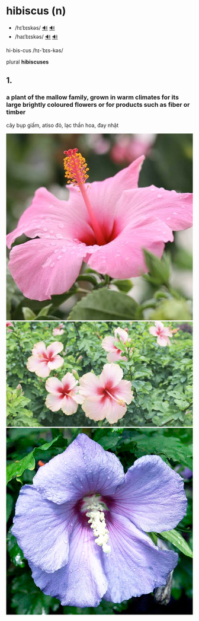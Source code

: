 # hibiscus (n)

- /hɪˈbɪskəs/ [🔊](https://www.oxfordlearnersdictionaries.com/media/english/uk_pron/h/hib/hibis/hibiscus__gb_1.mp3) [🔊](https://www.oxfordlearnersdictionaries.com/media/english/us_pron/h/hib/hibis/hibiscus__us_1_rr.mp3)
- /haɪˈbɪskəs/ [🔊](https://www.oxfordlearnersdictionaries.com/media/english/uk_pron/h/hib/hibis/hibiscus__gb_2.mp3) [🔊](https://www.oxfordlearnersdictionaries.com/media/english/us_pron/h/hib/hibis/hibiscus__us_2_rr.mp3)

hi-bis-cus /hɪ-ˈbɪs-kəs/

plural **hibiscuses**

## 1.

### a plant of the mallow family, grown in warm climates for its large brightly coloured flowers or for products such as fiber or timber

cây bụp giấm, atiso đỏ, lạc thần hoa, đay nhật

![img.png](hibiscus-01.png) ![img.png](hibiscus-02.png) ![img.png](hibiscus-03.png)